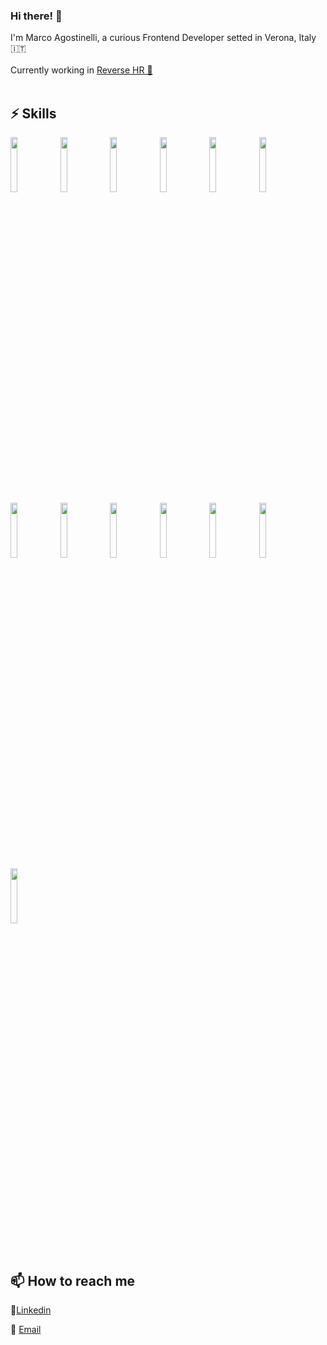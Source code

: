 ### Hi there! 👋

I'm Marco Agostinelli, a curious Frontend Developer setted in Verona, Italy 🇮🇹
<br>
<br>
Currently working in <a href="https://reverse.hr">Reverse HR 👯</a>
<br>
<br>

## ⚡ Skills

<p>
    <img width="15%" src="https://www.vectorlogo.zone/logos/javascript/javascript-ar21.svg" />
    <img width="15%" src="https://www.vectorlogo.zone/logos/eslint/eslint-ar21.svg" />
    <img width="15%" src="https://www.vectorlogo.zone/logos/apple_xcode/apple_xcode-ar21.svg" />
    <img width="15%" src="https://www.vectorlogo.zone/logos/git-scm/git-scm-ar21.svg" />
    <img width="15%" src="https://www.vectorlogo.zone/logos/github/github-ar21.svg" />
    <img width="15%" src="https://www.vectorlogo.zone/logos/gitkraken/gitkraken-ar21.svg" />
    <img width="15%" src="https://www.vectorlogo.zone/logos/reactjs/reactjs-ar21.svg" />
    <img width="15%" src="https://www.vectorlogo.zone/logos/vuejs/vuejs-ar21.svg" />
    <img width="15%" src="https://www.vectorlogo.zone/logos/w3_html5/w3_html5-ar21.svg" />
    <img width="15%" src="https://www.vectorlogo.zone/logos/visualstudio_code/visualstudio_code-ar21.svg" />
    <img width="15%" src="https://www.vectorlogo.zone/logos/php/php-ar21.svg" />
    <img width="15%" src="https://www.vectorlogo.zone/logos/mysql/mysql-ar21.svg" />
    <img width="15%" src="https://www.vectorlogo.zone/logos/typescriptlang/typescriptlang-ar21.svg" />
</p>
<br>

## 📫 How to reach me
<p width="10px">📱<a href="https://www.linkedin.com/in/marco-agostinelli-44b53011a/">Linkedin</a></p>
<p width="10px">📧 <a href="mailto:marco.agostinelli1996@gmail.com">Email</a></p>
<br>


